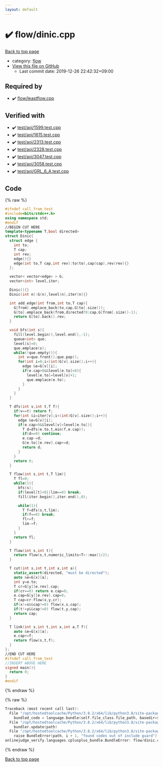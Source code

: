 ```yaml
---
layout: default
---
```


<!-- mathjax config similar to math.stackexchange -->
<script type="text/javascript" async
  src="https://cdnjs.cloudflare.com/ajax/libs/mathjax/2.7.5/MathJax.js?config=TeX-MML-AM_CHTML">
</script>
<script type="text/x-mathjax-config">
  MathJax.Hub.Config({
    TeX: { equationNumbers: { autoNumber: "AMS" }},
    tex2jax: {
      inlineMath: [ ['$','$'] ],
      processEscapes: true
    },
    "HTML-CSS": { matchFontHeight: false },
    displayAlign: "left",
    displayIndent: "2em"
  });
</script>

<script type="text/javascript" src="https://cdnjs.cloudflare.com/ajax/libs/jquery/3.4.1/jquery.min.js"></script>
<script src="https://cdn.jsdelivr.net/npm/jquery-balloon-js@1.1.2/jquery.balloon.min.js" integrity="sha256-ZEYs9VrgAeNuPvs15E39OsyOJaIkXEEt10fzxJ20+2I=" crossorigin="anonymous"></script>
<script type="text/javascript" src="../../assets/js/copy-button.js"></script>
<link rel="stylesheet" href="../../assets/css/copy-button.css" />


# :heavy_check_mark: flow/dinic.cpp

<a href="../../index.html">Back to top page</a>

* category: <a href="../../index.html#cff5497121104c2b8e0cb41ed2083a9b">flow</a>
* <a href="{{ site.github.repository_url }}/blob/master/flow/dinic.cpp">View this file on GitHub</a>
    - Last commit date: 2019-12-26 22:42:32+09:00




## Required by

* :heavy_check_mark: <a href="leastflow.cpp.html">flow/leastflow.cpp</a>


## Verified with

* :heavy_check_mark: <a href="../../verify/test/aoj/1599.test.cpp.html">test/aoj/1599.test.cpp</a>
* :heavy_check_mark: <a href="../../verify/test/aoj/1615.test.cpp.html">test/aoj/1615.test.cpp</a>
* :heavy_check_mark: <a href="../../verify/test/aoj/2313.test.cpp.html">test/aoj/2313.test.cpp</a>
* :heavy_check_mark: <a href="../../verify/test/aoj/2328.test.cpp.html">test/aoj/2328.test.cpp</a>
* :heavy_check_mark: <a href="../../verify/test/aoj/3047.test.cpp.html">test/aoj/3047.test.cpp</a>
* :heavy_check_mark: <a href="../../verify/test/aoj/3058.test.cpp.html">test/aoj/3058.test.cpp</a>
* :heavy_check_mark: <a href="../../verify/test/aoj/GRL_6_A.test.cpp.html">test/aoj/GRL_6_A.test.cpp</a>


## Code

<a id="unbundled"></a>
{% raw %}
```cpp
#ifndef call_from_test
#include<bits/stdc++.h>
using namespace std;
#endif
//BEGIN CUT HERE
template<typename T,bool directed>
struct Dinic{
  struct edge {
    int to;
    T cap;
    int rev;
    edge(){}
    edge(int to,T cap,int rev):to(to),cap(cap),rev(rev){}
  };

  vector< vector<edge> > G;
  vector<int> level,iter;

  Dinic(){}
  Dinic(int n):G(n),level(n),iter(n){}

  int add_edge(int from,int to,T cap){
    G[from].emplace_back(to,cap,G[to].size());
    G[to].emplace_back(from,directed?0:cap,G[from].size()-1);
    return G[to].back().rev;
  }

  void bfs(int s){
    fill(level.begin(),level.end(),-1);
    queue<int> que;
    level[s]=0;
    que.emplace(s);
    while(!que.empty()){
      int v=que.front();que.pop();
      for(int i=0;i<(int)G[v].size();i++){
        edge &e=G[v][i];
        if(e.cap>0&&level[e.to]<0){
          level[e.to]=level[v]+1;
          que.emplace(e.to);
        }
      }
    }
  }

  T dfs(int v,int t,T f){
    if(v==t) return f;
    for(int &i=iter[v];i<(int)G[v].size();i++){
      edge &e=G[v][i];
      if(e.cap>0&&level[v]<level[e.to]){
        T d=dfs(e.to,t,min(f,e.cap));
        if(d==0) continue;
        e.cap-=d;
        G[e.to][e.rev].cap+=d;
        return d;
      }
    }
    return 0;
  }

  T flow(int s,int t,T lim){
    T fl=0;
    while(1){
      bfs(s);
      if(level[t]<0||lim==0) break;
      fill(iter.begin(),iter.end(),0);

      while(1){
        T f=dfs(s,t,lim);
        if(f==0) break;
        fl+=f;
        lim-=f;
      }
    }
    return fl;
  }

  T flow(int s,int t){
    return flow(s,t,numeric_limits<T>::max()/2);
  }

  T cut(int s,int t,int x,int a){
    static_assert(directed, "must be directed");
    auto &e=G[x][a];
    int y=e.to;
    T cr=G[y][e.rev].cap;
    if(cr==0) return e.cap=0;
    e.cap=G[y][e.rev].cap=0;
    T cap=cr-flow(x,y,cr);
    if(x!=s&&cap!=0) flow(x,s,cap);
    if(t!=y&&cap!=0) flow(t,y,cap);
    return cap;
  }

  T link(int s,int t,int x,int a,T f){
    auto &e=G[x][a];
    e.cap+=f;
    return flow(s,t,f);
  }
};
//END CUT HERE
#ifndef call_from_test
//INSERT ABOVE HERE
signed main(){
  return 0;
}
#endif

```
{% endraw %}

<a id="bundled"></a>
{% raw %}
```cpp
Traceback (most recent call last):
  File "/opt/hostedtoolcache/Python/3.8.2/x64/lib/python3.8/site-packages/onlinejudge_verify/docs.py", line 347, in write_contents
    bundled_code = language.bundle(self.file_class.file_path, basedir=self.cpp_source_path)
  File "/opt/hostedtoolcache/Python/3.8.2/x64/lib/python3.8/site-packages/onlinejudge_verify/languages/cplusplus.py", line 68, in bundle
    bundler.update(path)
  File "/opt/hostedtoolcache/Python/3.8.2/x64/lib/python3.8/site-packages/onlinejudge_verify/languages/cplusplus_bundle.py", line 151, in update
    raise BundleError(path, i + 1, "found codes out of include guard")
onlinejudge_verify.languages.cplusplus_bundle.BundleError: flow/dinic.cpp: line 5: found codes out of include guard

```
{% endraw %}

<a href="../../index.html">Back to top page</a>

